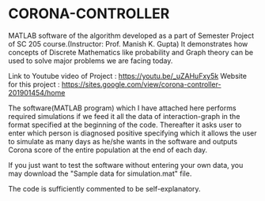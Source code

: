 # CORONA-CONTROLLER
MATLAB software of the algorithm developed as a part of  Semester Project of SC 205 course.(Instructor: Prof. Manish K. Gupta)
It demonstrates how concepts of Discrete Mathematics like probability and Graph theory can be used to solve major problems we are facing today.

Link to Youtube video of Project : https://youtu.be/_uZAHuFxy5k
Website for this project : https://sites.google.com/view/corona-controller-201901454/home

The software(MATLAB program) which  I have attached here performs required simulations if we feed it all the data of interaction-graph 
in the format specified at the beginning of  the code. Thereafter it asks user to enter which person is diagnosed positive specifying 
which it allows the user to simulate as many days as he/she wants in the software and outputs Corona score of the entire population 
at the end of each day.

If you just want to test the software without entering your own data, you may download the "Sample data for simulation.mat" file. 

The code is sufficiently commented to be self-explanatory.
